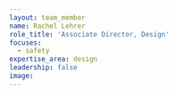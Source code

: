 ```yaml
---
layout: team_member
name: Rachel Lehrer
role_title: 'Associate Director, Design'
focuses:
  - safety
expertise_area: design
leadership: false
image:
---
```


